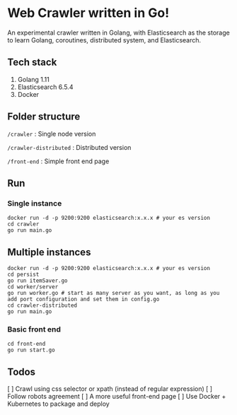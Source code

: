 # Web Crawler written in Go!

An experimental crawler written in Golang, with Elasticsearch as the storage to learn Golang, coroutines, distributed system, and Elasticsearch.

## Tech stack

1. Golang 1.11
2. Elasticsearch 6.5.4
3. Docker

## Folder structure

`/crawler` : Single node version

`/crawler-distributed` : Distributed version

`/front-end` : Simple front end page

## Run

### Single instance

```shell
docker run -d -p 9200:9200 elasticsearch:x.x.x # your es version
cd crawler
go run main.go
```

## Multiple instances

```shell
docker run -d -p 9200:9200 elasticsearch:x.x.x # your es version
cd persist
go run itemSaver.go
cd worker/server
go run worker.go # start as many server as you want, as long as you add port configuration and set them in config.go
cd crawler-distributed
go run main.go
```

### Basic front end

```shell
cd front-end
go run start.go
```

## Todos

[ ] Crawl using css selector or xpath (instead of regular expression)
[ ] Follow robots agreement
[ ] A more useful front-end page
[ ] Use Docker + Kubernetes to package and deploy

